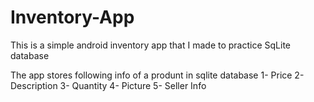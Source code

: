 # Inventory-App

This is a simple android inventory app that I made to practice SqLite database

The app stores following info of a produnt in sqlite database
1- Price
2- Description
3- Quantity
4- Picture
5- Seller Info
